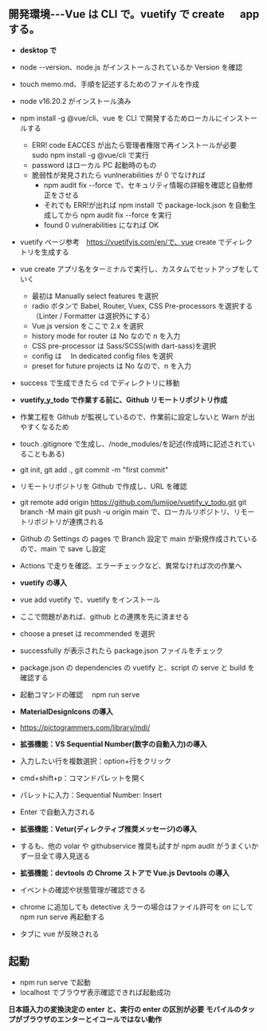 ## 開発環境---Vue は CLI で。vuetify で create 　 app する。

- **desktop で**
- node --version、node.js がインストールされているか Version を確認
- touch memo.md、手順を記述するためのファイルを作成
- node v16.20.2 がインストール済み
- npm install -g @vue/cli、vue を CLI で開発するためローカルにインストールする
  - ERR! code EACCES が出たら管理者権限で再インストールが必要　 sudo npm install -g @vue/cli で実行
  - password はローカル PC 起動時のもの
  - 脆弱性が発見されたら vunlnerabilities が 0 でなければ
    - npm audit fix --force で、セキュリティ情報の詳細を確認と自動修正をさせる
    - それでも ERR!が出れば npm install で package-lock.json を自動生成してから npm audit fix --force を実行
    - found 0 vulnerabilities になれば OK
- vuetify ページ参考　https://vuetifyjs.com/en/で、vue create でディレクトリを生成する
- vue create アプリ名をターミナルで実行し、カスタムでセットアップをしていく
  - 最初は Manually select features を選択
  - radio ボタンで Babel, Router, Vuex, CSS Pre-processors を選択する（Linter / Formatter は選択外にする）
  - Vue.js version をここで 2.x を選択
  - history mode for router は No なので n を入力
  - CSS pre-processor は Sass/SCSS(with dart-sass)を選択
  - config は　 In dedicated config files を選択
  - preset for future projects は No なので、n を入力
- success で生成できたら cd でディレクトリに移動
- **vuetify_y_todo で作業する前に、Github リモートリポジトリ作成**
- 作業工程を Github が監視しているので、作業前に設定しないと Warn が出やすくなるため
- touch .gitignore で生成し、/node_modules/を記述(作成時に記述されていることもある)
- git init, git add ., git commit -m "first commit"
- リモートリポジトリを Github で作成し、URL を確認
- git remote add origin https://github.com/lumijoe/vuetify_y_todo.git
  git branch -M main
  git push -u origin main で、ローカルリポジトリ、リモートリポジトリが連携される
- Github の Settings の pages で Branch 設定で main が新規作成されているので、main で save し設定
- Actions で走りを確認、エラーチェックなど、異常なければ次の作業へ

- **vuetify の導入**
- vue add vuetify で、vuetify をインストール
- ここで問題があれば、github との連携を先に済ませる
- choose a preset は recommended を選択
- successfully が表示されたら package.json ファイルをチェック
- package.json の dependencies の vuetify と、script の serve と build を確認する
- 起動コマンドの確認　 npm run serve

- **MaterialDesignIcons の導入**
- https://pictogrammers.com/library/mdi/

- **拡張機能：VS Sequential Number(数字の自動入力)の導入**
- 入力したい行を複数選択：option+行をクリック
- cmd+shift+p：コマンドパレットを開く
- パレットに入力：Sequential Number: Insert
- Enter で自動入力される

- **拡張機能：Vetur(ディレクティブ推奨メッセージ)の導入**
- するも、他の volar や githubservice 推奨も試すが npm audit がうまくいかず一旦全て導入見送る

- **拡張機能：devtools の Chrome ストアで Vue.js Devtools の導入**
- イベントの確認や状態管理が確認できる
- chrome に追加しても detective えラーの場合はファイル許可を on にして npm run serve 再起動する
- タブに vue が反映される

## 起動

- npm run serve で起動
- localhost でブラウザ表示確認できれば起動成功

**日本語入力の変換決定の enter と、実行の enter の区別が必要**
**モバイルのタップがブラウザのエンターとイコールではない動作**
